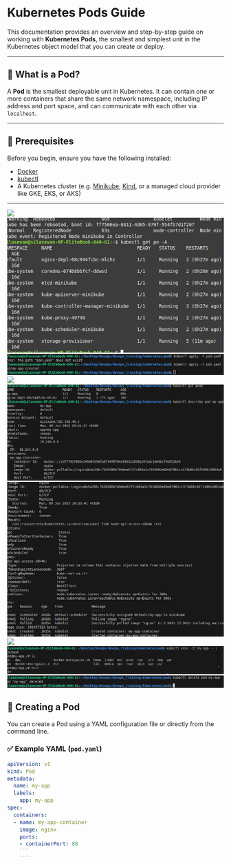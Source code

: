 # Kubernetes Pods Guide

This documentation provides an overview and step-by-step guide on working with **Kubernetes Pods**, the smallest and simplest unit in the Kubernetes object model that you can create or deploy.

---

## 📌 What is a Pod?

A **Pod** is the smallest deployable unit in Kubernetes. It can contain one or more containers that share the same network namespace, including IP address and port space, and can communicate with each other via `localhost`.

---

## 🔧 Prerequisites

Before you begin, ensure you have the following installed:

- [Docker](https://docs.docker.com/get-docker/)
- [kubectl](https://kubernetes.io/docs/tasks/tools/)
- A Kubernetes cluster (e.g. [Minikube](https://minikube.sigs.k8s.io/docs/start/), [Kind](https://kind.sigs.k8s.io/), or a managed cloud provider like GKE, EKS, or AKS)

---

<img src="./1.png">
<img src="./screenshots/3.png">
<img src="./screenshots/4.png">
<img src="./5.png">
<img src="./screenshots/6.png">
<img src="./screenshots/7.png">
<img src="./8.png">
<img src="./screenshots/9.png">
<img src="./screenshots/10.png">

## 📂 Creating a Pod

You can create a Pod using a YAML configuration file or directly from the command line.

### ✅ Example YAML (`pod.yaml`)

```yaml
apiVersion: v1
kind: Pod
metadata:
  name: my-app
  labels:
    app: my-app
spec:
  containers:
  - name: my-app-container
    image: nginx
    ports:
    - containerPort: 80
    ```
    ````




